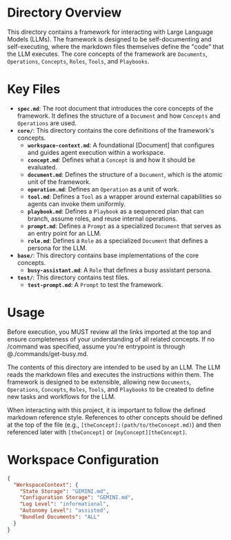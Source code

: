 # Directory Overview

This directory contains a framework for interacting with Large Language Models (LLMs). The framework is designed to be self-documenting and self-executing, where the markdown files themselves define the "code" that the LLM executes. The core concepts of the framework are `Documents`, `Operations`, `Concepts`, `Roles`, `Tools`, and `Playbooks`.

# Key Files

*   **`spec.md`**: The root document that introduces the core concepts of the framework. It defines the structure of a `Document` and how `Concepts` and `Operations` are used.
*   **`core/`**: This directory contains the core definitions of the framework's concepts.
    *   **`workspace-context.md`**: A foundational [Document] that configures and guides agent execution within a workspace.
    *   **`concept.md`**: Defines what a `Concept` is and how it should be evaluated.
    *   **`document.md`**: Defines the structure of a `Document`, which is the atomic unit of the framework.
    *   **`operation.md`**: Defines an `Operation` as a unit of work.
    *   **`tool.md`**: Defines a `Tool` as a wrapper around external capabilities so agents can invoke them uniformly.
    *   **`playbook.md`**: Defines a `Playbook` as a sequenced plan that can branch, assume roles, and reuse internal operations.
    *   **`prompt.md`**: Defines a `Prompt` as a specialized `Document` that serves as an entry point for an LLM.
    *   **`role.md`**: Defines a `Role` as a specialized `Document` that defines a persona for the LLM.
*   **`base/`**: This directory contains base implementations of the core concepts.
    *   **`busy-assistant.md`**: A `Role` that defines a busy assistant persona.
*   **`test/`**: This directory contains test files.
    *   **`test-prompt.md`**: A `Prompt` to test the framework.

# Usage
Before execution, you MUST review all the links imported at the top and ensure completeness of your understanding of all related concepts. If no /command was specified, assume you're entrypoint is through @./commands/get-busy.md.

The contents of this directory are intended to be used by an LLM. The LLM reads the markdown files and executes the instructions within them. The framework is designed to be extensible, allowing new `Documents`, `Operations`, `Concepts`, `Roles`, `Tools`, and `Playbooks` to be created to define new tasks and workflows for the LLM.

When interacting with this project, it is important to follow the defined markdown reference style. References to other concepts should be defined at the top of the file (e.g., `[theConcept]:(path/to/theConcept.md)`) and then referenced later with `[theConcept]` or `[myConcept][theConcept]`.

# Workspace Configuration

```json
{
  "WorkspaceContext": {
    "State Storage": "GEMINI.md",
    "Configuration Storage": "GEMINI.md",
    "Log Level": "informational",
    "Autonomy Level": "assisted",
    "Bundled Documents": "ALL"
  }
}
```
